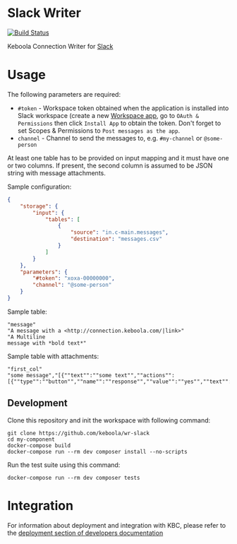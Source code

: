 # Slack Writer

[![Build Status](https://travis-ci.com/keboola/wr-slack.svg?branch=master)](https://travis-ci.com/keboola/wr-slack)

Keboola Connection Writer for [Slack](https://slack.com/)

# Usage

The following parameters are required:

- `#token` - Workspace token obtained when the application is installed into Slack workspace (create a new [Workspace app](https://api.slack.com/workspace-apps-preview), go to `OAuth & Permissions` then click `Install App` to obtain the token. Don't forget to set Scopes & Permissions to `Post messages as the app`.
- `channel` - Channel to send the messages to, e.g. `#my-channel` or `@some-person`

At least one table has to be provided on input mapping and it must have one or two columns. If present, the second 
column is assumed to be JSON string with message attachments.

Sample configuration:

```json
{
	"storage": {
		"input": {
			"tables": [
				{
					"source": "in.c-main.messages",
					"destination": "messages.csv"
				}
			]
		}
	},
	"parameters": {
		"#token": "xoxa-00000000",
		"channel": "@some-person"
	}
}
``` 

Sample table:

```
"message"
"A message with a <http://connection.keboola.com/|link>"
"A Multiline
message with *bold text*"
```

Sample table with attachments:

```
"first_col"
"some message","[{""text"":""some text"",""actions"":[{""type"":""button"",""name"":""response"",""value"":""yes"",""text"":""yes"",""style"":""primary""}]}]"
```


## Development
 
Clone this repository and init the workspace with following command:

```
git clone https://github.com/keboola/wr-slack
cd my-component
docker-compose build
docker-compose run --rm dev composer install --no-scripts
```

Run the test suite using this command:

```
docker-compose run --rm dev composer tests
```
 
# Integration

For information about deployment and integration with KBC, please refer to the [deployment section of developers documentation](https://developers.keboola.com/extend/component/deployment/) 
